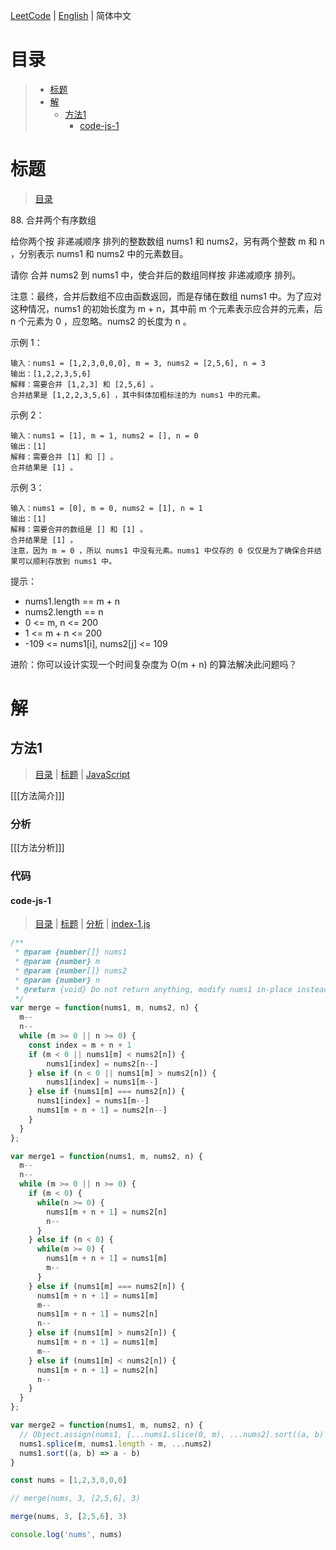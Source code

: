[LeetCode](../README.CN.md) | [English](./README.md) | 简体中文

# 目录

>- [标题](#标题)
>- [解](#解)
>    - [方法1](#方法1)
>        - [code-js-1](#code-js-1)

# 标题

>[目录](#目录)

88.&nbsp;合并两个有序数组

给你两个按 非递减顺序 排列的整数数组 nums1 和 nums2，另有两个整数 m 和 n ，分别表示 nums1 和 nums2 中的元素数目。

请你 合并 nums2 到 nums1 中，使合并后的数组同样按 非递减顺序 排列。

注意：最终，合并后数组不应由函数返回，而是存储在数组 nums1 中。为了应对这种情况，nums1 的初始长度为 m + n，其中前 m 个元素表示应合并的元素，后 n 个元素为 0 ，应忽略。nums2 的长度为 n 。

示例 1：
```
输入：nums1 = [1,2,3,0,0,0], m = 3, nums2 = [2,5,6], n = 3
输出：[1,2,2,3,5,6]
解释：需要合并 [1,2,3] 和 [2,5,6] 。
合并结果是 [1,2,2,3,5,6] ，其中斜体加粗标注的为 nums1 中的元素。
```

示例 2：
```
输入：nums1 = [1], m = 1, nums2 = [], n = 0
输出：[1]
解释：需要合并 [1] 和 [] 。
合并结果是 [1] 。
```

示例 3：
```
输入：nums1 = [0], m = 0, nums2 = [1], n = 1
输出：[1]
解释：需要合并的数组是 [] 和 [1] 。
合并结果是 [1] 。
注意，因为 m = 0 ，所以 nums1 中没有元素。nums1 中仅存的 0 仅仅是为了确保合并结果可以顺利存放到 nums1 中。
```

提示：

- nums1.length == m + n
- nums2.length == n
- 0 <= m, n <= 200
- 1 <= m + n <= 200
- -109 <= nums1[i], nums2[j] <= 109

进阶：你可以设计实现一个时间复杂度为 O(m + n) 的算法解决此问题吗？

# 解

## 方法1

>[目录](#目录) | [标题](#标题) | [JavaScript](#code-js-1)

[[[方法简介]]]

### 分析

[[[方法分析]]]

### 代码

#### code-js-1

>[目录](#目录) | [标题](#标题) | [分析](#方法1) | [index-1.js](./index-1.js "index-1.js")

```JavaScript
/**
 * @param {number[]} nums1
 * @param {number} m
 * @param {number[]} nums2
 * @param {number} n
 * @return {void} Do not return anything, modify nums1 in-place instead.
 */
var merge = function(nums1, m, nums2, n) {
  m--
  n--
  while (m >= 0 || n >= 0) {
    const index = m + n + 1
    if (m < 0 || nums1[m] < nums2[n]) {
        nums1[index] = nums2[n--]
    } else if (n < 0 || nums1[m] > nums2[n]) {
        nums1[index] = nums1[m--]
    } else if (nums1[m] === nums2[n]) {
      nums1[index] = nums1[m--]
      nums1[m + n + 1] = nums2[n--]
    }
  }
};

var merge1 = function(nums1, m, nums2, n) {
  m--
  n--
  while (m >= 0 || n >= 0) {
    if (m < 0) {
      while(n >= 0) {
        nums1[m + n + 1] = nums2[n]
        n--
      }
    } else if (n < 0) {
      while(m >= 0) {
        nums1[m + n + 1] = nums1[m]
        m--
      }
    } else if (nums1[m] === nums2[n]) {
      nums1[m + n + 1] = nums1[m]
      m--
      nums1[m + n + 1] = nums2[n]
      n--
    } else if (nums1[m] > nums2[n]) {
      nums1[m + n + 1] = nums1[m]
      m--
    } else if (nums1[m] < nums2[n]) {
      nums1[m + n + 1] = nums2[n]
      n--
    }
  }
};

var merge2 = function(nums1, m, nums2, n) {
  // Object.assign(nums1, [...nums1.slice(0, m), ...nums2].sort((a, b) => a - b))
  nums1.splice(m, nums1.length - m, ...nums2)
  nums1.sort((a, b) => a - b)
}

const nums = [1,2,3,0,0,0]

// merge(nums, 3, [2,5,6], 3)

merge(nums, 3, [2,5,6], 3)

console.log('nums', nums)
```
